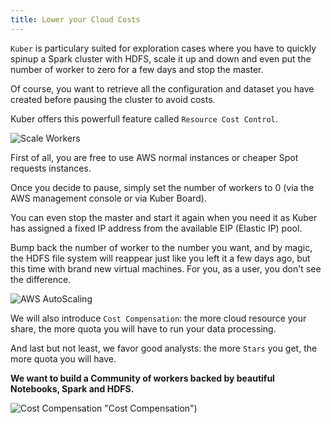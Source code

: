 ```yaml
---
title: Lower your Cloud Costs
---
```


`Kuber` is particulary suited for exploration cases where you have to quickly spinup a Spark cluster with HDFS, scale it up and down and even put the number of worker to zero for a few days and stop the master.

Of course, you want to retrieve all the configuration and dataset you have created before pausing the cluster to avoid costs.

Kuber offers this powerfull feature called `Resource Cost Control`.

![Scale Workers](/images/datalayer/scale-workers.png "Scale Workers")

First of all, you are free to use AWS normal instances or cheaper Spot requests instances.

Once you decide to pause, simply set the number of workers to 0 (via the AWS management console or via Kuber Board).

You can even stop the master and start it again when you need it as Kuber has assigned a fixed IP address from the available EIP (Elastic IP) pool.

Bump back the number of worker to the number you want, and by magic, the HDFS file system will reappear just like you left it a few days ago, but this time with brand new virtual machines. For you, as a user, you don't see the difference.

![AWS AutoScaling](/images/aws/aws-autoscaling.png "AWS AutoScaling")

We will also introduce `Cost Compensation`: the more cloud resource your share, the more quota you will have to run your data processing. 

And last but not least, we favor good analysts: the more `Stars` you get, the more quota you will have.

**We want to build a Community of workers backed by beautiful Notebooks, Spark and HDFS.**

![Cost Compensation](/images/datalayer/cost-compensation.svg) "Cost Compensation")
